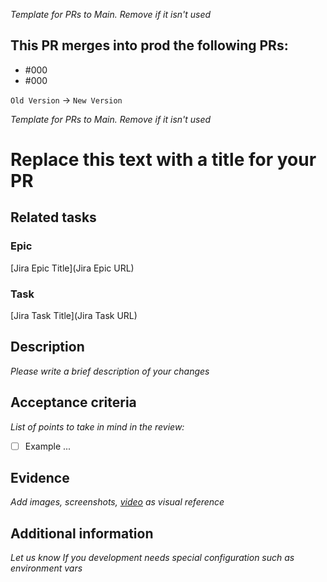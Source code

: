 *Template for PRs to Main. Remove if it isn't used*

## This PR merges into prod the following PRs:

- #000
- #000

`Old Version` -> `New Version`

*Template for PRs to Main. Remove if it isn't used*

# Replace this text with a title for your PR

## Related tasks

### Epic
[Jira Epic Title](Jira Epic URL)

### Task
[Jira Task Title](Jira Task URL)

## Description

_Please write a brief description of your changes_

## Acceptance criteria

_List of points to take in mind in the review:_

- [ ] Example ...

## Evidence

_Add images, screenshots, [video](https://www.loom.com/) as visual reference_

## Additional information

_Let us know If you development needs special configuration such as environment vars_